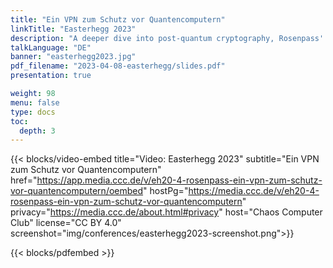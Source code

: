 ```yaml
---
title: "Ein VPN zum Schutz vor Quantencomputern"
linkTitle: "Easterhegg 2023"
description: "A deeper dive into post-quantum cryptography, Rosenpass' approach to the issue, and a demonstration of Rosenpass' solution and integration with WireGuard."
talkLanguage: "DE"
banner: "easterhegg2023.jpg"
pdf_filename: "2023-04-08-easterhegg/slides.pdf"
presentation: true

weight: 98
menu: false
type: docs
toc:
  depth: 3
---
```


{{< blocks/video-embed title="Video: Easterhegg 2023" subtitle="Ein VPN zum Schutz vor Quantencomputern" href="https://app.media.ccc.de/v/eh20-4-rosenpass-ein-vpn-zum-schutz-vor-quantencomputern/oembed" hostPg="https://media.ccc.de/v/eh20-4-rosenpass-ein-vpn-zum-schutz-vor-quantencomputern" privacy="https://media.ccc.de/about.html#privacy" host="Chaos Computer Club" license="CC BY 4.0" screenshot="img/conferences/easterhegg2023-screenshot.png">}}

{{< blocks/pdfembed >}}


